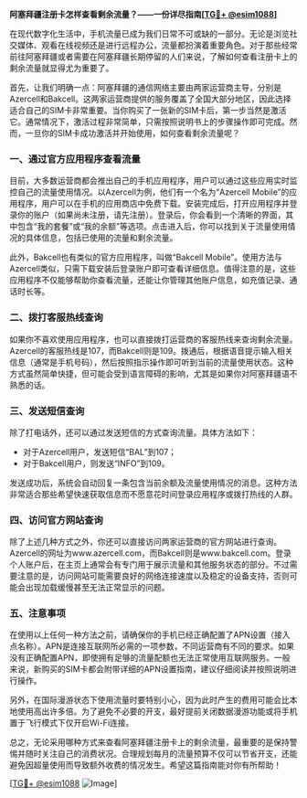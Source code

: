 **阿塞拜疆注册卡怎样查看剩余流量？——一份详尽指南[[TG💪+ @esim1088](https://t.me/s/esim1088)]**

在现代数字化生活中，手机流量已成为我们日常不可或缺的一部分。无论是浏览社交媒体、观看在线视频还是进行远程办公，流量都扮演着重要角色。对于那些经常前往阿塞拜疆或者需要在阿塞拜疆长期停留的人们来说，了解如何查看注册卡上的剩余流量就显得尤为重要了。

首先，让我们明确一点：阿塞拜疆的通信网络主要由两家运营商主导，分别是Azercell和Bakcell。这两家运营商提供的服务覆盖了全国大部分地区，因此选择适合自己的SIM卡非常重要。当你购买了一张新的SIM卡后，第一步当然是激活它。通常情况下，激活过程非常简单，只需按照说明书上的步骤操作即可完成。然而，一旦你的SIM卡成功激活并开始使用，如何查看剩余流量呢？

### 一、通过官方应用程序查看流量

目前，大多数运营商都会推出自己的手机应用程序，用户可以通过这些应用实时监控自己的流量使用情况。以Azercell为例，他们有一个名为“Azercell Mobile”的应用程序，用户可以在手机的应用商店中免费下载。安装完成后，打开应用程序并登录你的账户（如果尚未注册，请先注册）。登录后，你会看到一个清晰的界面，其中包含“我的套餐”或“我的余额”等选项。点击进入后，你可以找到关于流量使用情况的具体信息，包括已使用的流量和剩余流量。

此外，Bakcell也有类似的官方应用程序，叫做“Bakcell Mobile”。使用方法与Azercell类似，只需下载安装后登录账户即可查看详细信息。值得注意的是，这些应用程序不仅能够帮助你查看流量，还能让你管理其他账户信息，如充值记录、通话时长等。

### 二、拨打客服热线查询

如果你不喜欢使用应用程序，也可以直接拨打运营商的客服热线来查询剩余流量。Azercell的客服热线是107，而Bakcell则是109。拨通后，根据语音提示输入相关信息（通常是手机号码），然后按照指示操作即可听到当前的流量使用状态。这种方式虽然简单快捷，但可能会受到语言障碍的影响，尤其是如果你对阿塞拜疆语不熟悉的话。

### 三、发送短信查询

除了打电话外，还可以通过发送短信的方式查询流量。具体方法如下：

- 对于Azercell用户，发送短信“BAL”到107；
- 对于Bakcell用户，则发送“INFO”到109。

发送成功后，系统会自动回复一条包含当前余额及流量使用情况的消息。这种方法非常适合那些希望快速获取信息而不愿意花时间登录应用程序或拨打热线的人群。

### 四、访问官方网站查询

除了上述几种方式之外，你还可以直接访问两家运营商的官方网站进行查询。Azercell的网址为www.azercell.com，而Bakcell则是www.bakcell.com。登录个人账户后，在主页上通常会有专门用于展示流量和其他服务状态的部分。不过需要注意的是，访问网站可能需要良好的网络连接速度以及稳定的设备支持，否则可能会出现加载缓慢甚至无法正常显示的问题。

### 五、注意事项

在使用以上任何一种方法之前，请确保你的手机已经正确配置了APN设置（接入点名称）。APN是连接互联网所必需的一项参数，不同运营商有不同的要求。如果没有正确配置APN，即使拥有足够的流量配额也无法正常使用互联网服务。一般来说，新购买的SIM卡都会附带详细的APN设置指南，建议仔细阅读并按照说明进行操作。

另外，在国际漫游状态下使用流量时要特别小心，因为此时产生的费用可能会比本地使用高出许多倍。为了避免不必要的开支，最好提前关闭数据漫游功能或将手机置于飞行模式下仅开启Wi-Fi连接。

总之，无论采用哪种方式来查看阿塞拜疆注册卡上的剩余流量，最重要的是保持警惕并随时关注自己的消费状况。合理规划每月的流量预算不仅可以节省开支，还能避免因超量使用而导致额外收费的情况发生。希望这篇指南能对你有所帮助！

[[TG💪+ @esim1088](https://t.me/s/esim1088) ![Image](https://i.postimg.cc/4NQfJmqS/Snipaste-2025-05-13-00-14-12.png)]